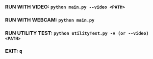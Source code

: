 ### RUN WITH VIDEO: `python main.py --video <PATH>`
### RUN WITH WEBCAM: `python main.py`
### RUN UTILITY TEST: `python utilityTest.py -v (or --video) <PATH>`
### EXIT: <kbd>q</kbd>
